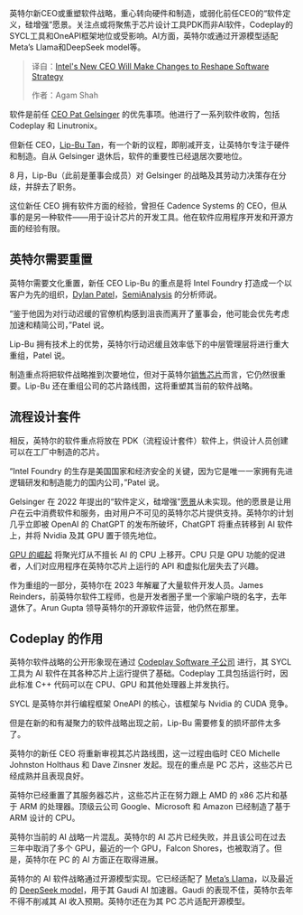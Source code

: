 <!--
title: 英特尔新任CEO将做出改变，以重塑软件战略
cover: https://cdn.thenewstack.io/media/2025/03/ef921edd-intel-lip-bu-tan.png
summary: 英特尔新CEO或重塑软件战略，重心转向硬件和制造，或弱化前任CEO的“软件定义，硅增强”愿景。关注点或将聚焦于芯片设计工具PDK而非AI软件，Codeplay的SYCL工具和OneAPI框架地位或受影响。AI方面，英特尔或通过开源模型适配Meta’s Llama和DeepSeek model等。
-->

英特尔新CEO或重塑软件战略，重心转向硬件和制造，或弱化前任CEO的“软件定义，硅增强”愿景。关注点或将聚焦于芯片设计工具PDK而非AI软件，Codeplay的SYCL工具和OneAPI框架地位或受影响。AI方面，英特尔或通过开源模型适配Meta’s Llama和DeepSeek model等。

> 译自：[Intel's New CEO Will Make Changes to Reshape Software Strategy](https://thenewstack.io/intels-new-ceo-will-make-changes-to-reshape-software-strategy/)
> 
> 作者：Agam Shah

软件是前任 [CEO Pat Gelsinger](https://thenewstack.io/intels-gelsinger-openais-altman-augur-the-future-of-genai/) 的优先事项。他进行了一系列软件收购，包括 Codeplay 和 Linutronix。

但新任 CEO，[Lip-Bu Tan](https://newsroom.intel.com/corporate/lip-bu-tan-remaking-our-company-future)，有一个新的议程，即削减开支，让英特尔专注于硬件和制造。自从 Gelsinger 退休后，软件的重要性已经退居次要地位。

8 月，Lip-Bu（此前是董事会成员）对 Gelsinger 的战略及其劳动力决策存在分歧，并辞去了职务。

这位新任 CEO 拥有软件方面的经验，曾担任 Cadence Systems 的 CEO，但从事的是另一种软件——用于设计芯片的开发工具。他在软件应用程序开发和开源方面的经验有限。

## 英特尔需要重置

英特尔需要文化重置，新任 CEO Lip-Bu 的重点是将 Intel Foundry 打造成一个以客户为先的组织，[Dylan Patel](https://www.linkedin.com/in/dylanpatelsa/)，[SemiAnalysis](https://semianalysis.com/about/) 的分析师说。

“鉴于他因为对行动迟缓的官僚机构感到沮丧而离开了董事会，他可能会优先考虑加速和精简公司，”Patel 说。

Lip-Bu 拥有技术上的优势，英特尔行动迟缓且效率低下的中层管理层将进行重大重组，Patel 说。

制造重点将把软件战略推到次要地位，但对于英特尔[销售芯片](https://thenewstack.io/intel-declares-chip-war-on-tsmc-others-with-foundry/)而言，它仍然很重要。Lip-Bu 还在重组公司的芯片路线图，这将重塑其当前的软件战略。

## 流程设计套件

相反，英特尔的软件重点将放在 PDK（流程设计套件）软件上，供设计人员创建可以在工厂中制造的芯片。

“Intel Foundry 的生存是美国国家和经济安全的关键，因为它是唯一一家拥有先进逻辑研发和制造能力的国内公司，”Patel 说。

Gelsinger 在 2022 年提出的“软件定义，硅增强”[愿景](https://thenewstack.io/intel-ceo-sheds-light-on-emerging-software-strategy/)从未实现。他的愿景是让用户在云中消费软件和服务，由对用户不可见的英特尔芯片提供支持。英特尔的计划几乎立即被 OpenAI 的 ChatGPT 的发布所破坏，ChatGPT 将重点转移到 AI 软件上，并将 Nvidia 及其 GPU 置于领先地位。

[GPU 的崛起](https://thenewstack.io/the-critical-role-of-gpu-data-orchestration-in-ai-success/) 将聚光灯从不擅长 AI 的 CPU 上移开。CPU 只是 GPU 功能的促进者，人们对应用程序在英特尔芯片上运行的 API 和虚拟化层失去了兴趣。

作为重组的一部分，英特尔在 2023 年解雇了大量软件开发人员。James Reinders，前英特尔软件工程师，也是开发者圈子里一个家喻户晓的名字，去年退休了。Arun Gupta 领导英特尔的开源软件运营，他仍然在那里。

## Codeplay 的作用

英特尔软件战略的公开形象现在通过 [Codeplay Software 子公司](https://thenewstack.io/intel-grabs-codeplay-as-it-repositions-for-a-diverse-chip-future/) 进行，其 SYCL 工具为 AI 软件在其各种芯片上运行提供了基础。Codeplay 工具包括运行时，因此标准 C++ 代码可以在 CPU、GPU 和其他处理器上并发执行。

SYCL 是英特尔并行编程框架 OneAPI 的核心，该框架与 Nvidia 的 CUDA 竞争。

但是在新的和有凝聚力的软件战略出现之前，Lip-Bu 需要修复的损坏部件太多了。

英特尔的新任 CEO 将重新审视其芯片路线图，这一过程由临时 CEO Michelle Johnston Holthaus 和 Dave Zinsner 发起。现在的重点是 PC 芯片，这些芯片已经成熟并且表现良好。

英特尔已经重置了其服务器芯片，这些芯片正在努力跟上 AMD 的 x86 芯片和基于 ARM 的处理器。顶级云公司 Google、Microsoft 和 Amazon 已经制造了基于 ARM 设计的 CPU。

英特尔当前的 AI 战略一片混乱。英特尔的 AI 芯片已经失败，并且该公司在过去三年中取消了多个 GPU，最近的一个 GPU，Falcon Shores，也被取消了。但是，英特尔在 PC 的 AI 方面正在取得进展。

英特尔的 AI 软件战略通过开源模型实现。它已经适配了 [Meta’s Llama](https://thenewstack.io/get-started-with-metas-llama-stack-using-conda-and-ollama/)，以及最近的 [DeepSeek model](https://thenewstack.io/icymi-deepseek-is-an-open-source-success-story/)，用于其 Gaudi AI 加速器。Gaudi 的表现不佳，英特尔去年不得不削减其 AI 收入预期。英特尔还在为其 PC 芯片适配开源模型。